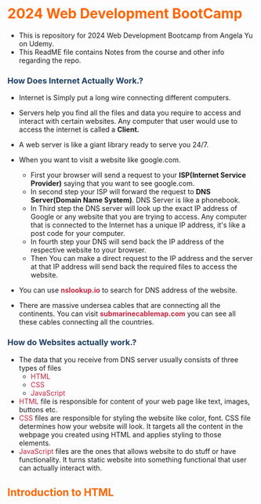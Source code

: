 # <span style= "color: #FF6500"> 2024 Web Development BootCamp </span>

- This is repository for 2024 Web Development Bootcamp from Angela Yu on Udemy.
- This ReadME file contains Notes from the course and other info regarding the repo.

### <span style="color:#1E3E62">How Does Internet Actually Work.?</span>

- Internet is Simply put a long wire connecting different computers.
- Servers help you find all the files and data you require to access and interact with certain websites. Any computer that user would use to access the internet is called a **Client.**
- A web server is like a giant library ready to serve you 24/7.



- When you want to visit a website like google.com.
  - First your browser will send a request to your **ISP(Internet Service Provider)** saying that you want to see google.com.
  - In second step your ISP will forward the request to **DNS Server(Domain Name System)**. DNS Server is like a phonebook.
  - In Third step the DNS server will look up the exact IP address of Google or any website that you are trying to access. Any computer that is connected to the Internet has a unique IP address, it's like a post code for your computer.
  - In fourth step your DNS will send back the IP address of the respective website to your browser.
  - Then You can make a direct request to the IP address and the server at that IP address will send back the required files to access the website.


- You can use <a style="color:#C7253E">**nslookup.io**</a> to search for DNS address of the website.
- There are massive undersea cables that are connecting all the continents. You can visit <a style="color:#C7253E">**submarinecablemap.com**</a> you can see all these cables connecting all the countries.

### <span style="color:#1E3E62">How do Websites actually work.?</span>
<span style="color:#E4B1F0"></span>

- The data that you receive from DNS server usually consists of three types of files
  - <span style="color:#C7253E">HTML </span>
  - <span style="color:#C7253E">CSS</span>
  - <span style="color:#C7253E">JavaScript</span>
- <span style="color:#C7253E">HTML</span> file is responsible for content of your web page like text, images, buttons etc.
- <span style="color:#C7253E"> CSS </span> files are responsible for styling the website like color, font. CSS file determines how your website will look. It targets all the content in the webpage you created using HTML and applies styling to those elements.
- <span style="color:#C7253E"> JavaScript </span> files are the ones that allows website to do stuff or have functionality. It turns static website into something functional that user can actually interact with.
 
## <span style= "color: #FF6500"> Introduction to HTML </span>